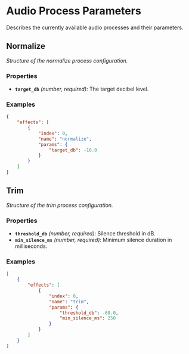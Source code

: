 Audio Process Parameters
========================

Describes the currently available audio processes and their parameters.

<!-- [BEGIN] Generated by documenttool/jsonschema_to_md.py -->
## Normalize

*Structure of the normalize process configuration.*

### Properties

- **`target_db`** *(number, required)*: The target decibel level.
### Examples

  ```json
  {
      "effects": [
          {
              "index": 0,
              "name": "normalize",
              "params": {
                  "target_db": -10.0
              }
          }
      ]
  }
  ```

## Trim

*Structure of the trim process configuration.*

### Properties

- **`threshold_db`** *(number, required)*: Silence threshold in dB.
- **`min_silence_ms`** *(number, required)*: Minimum silence duration in milliseconds.
### Examples

  ```json
  [
      {
          "effects": [
              {
                  "index": 0,
                  "name": "trim",
                  "params": {
                      "threshold_db": -60.0,
                      "min_silence_ms": 250
                  }
              }
          ]
      }
  ]
  ```

<!-- [END] Generated by documenttool/jsonschema_to_md.py -->
